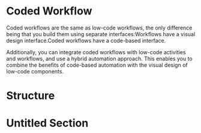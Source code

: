 ﻿# Coded Workflow

Coded workflows are the same as low-code workflows, the only difference being that you build them using separate interfaces:Workflows have a visual design interface.Coded workflows have a code-based interface.

Additionally, you can integrate coded workflows with low-code activities and workflows, and use a hybrid automation approach. This enables you to combine the benefits of code-based automation with the visual design of low-code components.

# Structure

# Untitled Section

# 



# 



# 



# 



# 



#
